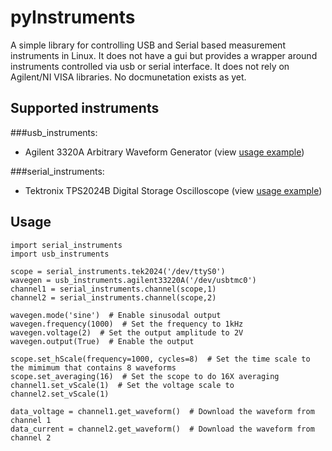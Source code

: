 pyInstruments
=============

A simple library for controlling USB and Serial based measurement instruments in Linux. It does not have a gui but provides a wrapper around instruments controlled via usb or serial interface.
It does not rely on Agilent/NI VISA libraries.
No docmunetation exists as yet.

## Supported instruments

###usb_instruments:
* Agilent 3320A Arbitrary Waveform Generator (view [usage example](http://markjones112358.co.nz/projects/Python-Controlled-Function-Generator/))

###serial_instruments:
* Tektronix TPS2024B Digital Storage Oscilloscope (view [usage example](http://markjones112358.co.nz/projects/Python-Controlled-Oscilloscope/))


## Usage

    import serial_instruments
    import usb_instruments
    
    scope = serial_instruments.tek2024('/dev/ttyS0')
    wavegen = usb_instruments.agilent33220A('/dev/usbtmc0')
    channel1 = serial_instruments.channel(scope,1)
    channel2 = serial_instruments.channel(scope,2)
    
    wavegen.mode('sine')  # Enable sinusodal output
    wavegen.frequency(1000)  # Set the frequency to 1kHz
    wavegen.voltage(2)  # Set the output amplitude to 2V
    wavegen.output(True)  # Enable the output
    
    scope.set_hScale(frequency=1000, cycles=8)  # Set the time scale to the mimimum that contains 8 waveforms
    scope.set_averaging(16)  # Set the scope to do 16X averaging
    channel1.set_vScale(1)  # Set the voltage scale to 
    channel2.set_vScale(1)
    
    data_voltage = channel1.get_waveform()  # Download the waveform from channel 1
    data_current = channel2.get_waveform()  # Download the waveform from channel 2
